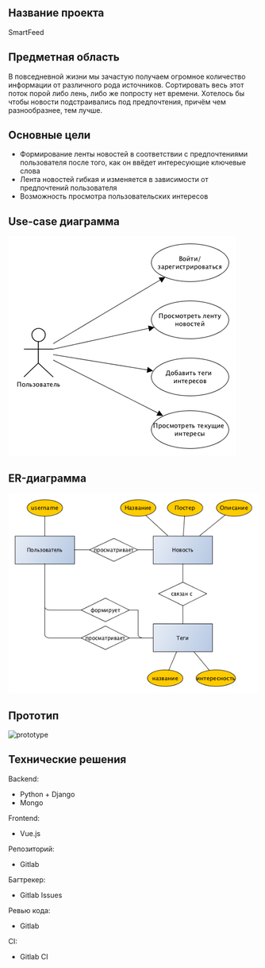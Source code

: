## Название проекта 
SmartFeed
## Предметная область
В повседневной жизни мы зачастую получаем огромное количество информации от различного рода источников. Сортировать весь этот поток порой либо лень, либо же попросту нет времени. Хотелось бы чтобы новости подстраивались под предпочтения, причём чем разнообразнее, тем лучше.
## Основные цели
* Формирование ленты новостей в соответствии с предпочтениями пользователя после того, как он ввёдет интересующие ключевые слова
* Лента новостей гибкая и изменяется в зависимости от предпочтений пользователя
* Возможность просмотра пользовательских интересов
## Use-case диаграмма
![use case diagram](use_case.png)
## ER-диаграмма 
![ER](er_diagram1.png)
## Прототип
![prototype](prototype.gif)

## Технические решения
Backend:
* Python + Django
* Mongo

Frontend: 
* Vue.js

Репозиторий:
* Gitlab

Багтрекер:
* Gitlab Issues

Ревью кода:
* Gitlab

CI:
* Gitlab CI
